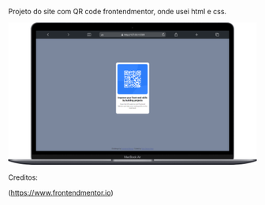 Projeto do site com QR code frontendmentor, onde usei html e css.

![visualização da pagina](./images/mobile.png)



Creditos:

(https://www.frontendmentor.io) 

